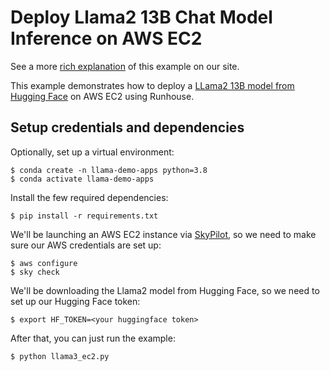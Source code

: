 # Deploy Llama2 13B Chat Model Inference on AWS EC2

See a more [rich explanation](https://www.run.house/examples/llama2-chat-model-inference-aws-ec2)
of this example on our site.

This example demonstrates how to deploy a
[LLama2 13B model from Hugging Face](https://huggingface.co/meta-llama/Llama-2-13b-chat-hf)
on AWS EC2 using Runhouse.

## Setup credentials and dependencies

Optionally, set up a virtual environment:
```shell
$ conda create -n llama-demo-apps python=3.8
$ conda activate llama-demo-apps
```
Install the few required dependencies:
```shell
$ pip install -r requirements.txt
```

We'll be launching an AWS EC2 instance via [SkyPilot](https://github.com/skypilot-org/skypilot), so we need to
make sure our AWS credentials are set up:
```shell
$ aws configure
$ sky check
```
We'll be downloading the Llama2 model from Hugging Face, so we need to set up our Hugging Face token:
```shell
$ export HF_TOKEN=<your huggingface token>
```

After that, you can just run the example:
```shell
$ python llama3_ec2.py
```
